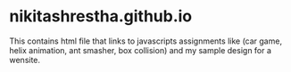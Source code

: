 # nikitashrestha.github.io

This contains html file that links to javascripts assignments like (car game, helix animation, ant smasher, box collision) and my sample design for a wensite.
